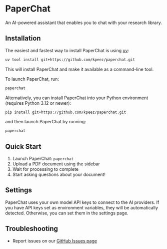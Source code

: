 # PaperChat

An AI-powered assistant that enables you to chat with your research library.

## Installation

The easiest and fastest way to install PaperChat is using [uv](https://github.com/astral-sh/uv):

```bash
uv tool install git+https://github.com/kpeez/paperchat.git
```

This will install PaperChat and make it available as a command-line tool.

To launch PaperChat, run:

```bash
paperchat
```

Alternatively, you can install PaperChat into your Python environment (requires Python 3.12 or newer):

```bash
pip install git+https://github.com/kpeez/paperchat.git
```

and then launch PaperChat by running:

```bash
paperchat
```

## Quick Start

1. Launch PaperChat: `paperchat`
2. Upload a PDF document using the sidebar
3. Wait for processing to complete
4. Start asking questions about your document!

## Settings

PaperChat uses your own model API keys to connect to the AI providers. If you have API keys set as environment variables, they will be automatically detected. Otherwise, you can set them in the settings page.

## Troubleshooting

- Report issues on our [GitHub Issues page](https://github.com/kpeez/paperchat/issues)
